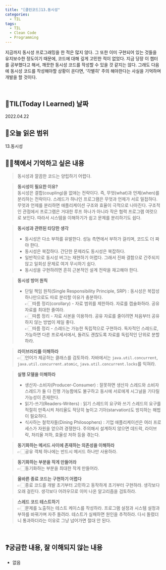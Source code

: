 ```yaml
---
title: "[클린코드]13.동시성"
categories:
  - TIL
tags:
  - TIL
  - Clean Code
  - Programming
---
```


지금까지 동시성 프로그래밍을 한 적은 많지 않다. 그 또한 이미 구현되어 있는 것들을 유지보수한 정도이기 때문에, 코드에 대해 깊게 고민한 적이 없었다. 지금 당장 이 챕터를 공부했다고 해서, 깨끗한 동시성 코드를 작성할 수 있을 것 같지는 않다. 그래도 다음에 동시성 코드를 작성해야할 상황이 온다면, '각별히' 주의 해야한다는 사실을 기억하며 개발을 할 것이다.

<br />

## 📆TIL(Today I Learned) 날짜

2022.04.22

## 📑오늘 읽은 범위

13.동시성

## ✍🏻책에서 기억하고 싶은 내용

> 동시성과 깔끔한 코드는 양립하기 어렵다.

> **동시성이 필요한 이유?**  
> 동시성은 결합(coupling)을 없애는 전략이다. 즉, 무엇(what)과 언제(when)를 분리하는 전략이다. 스레드가 하나인 프로그램은 무엇과 언제가 서로 밀접하다.  
> 무엇과 언제를 분리하면 애플리케이션 구조와 효율이 극적으로 나아진다. 구조적인 관점에서 프로그램은 거대한 루프 하나가 아니라 작은 협력 프로그램 여럿으로 보인다. 따라서 시스템을 이해하기가 쉽고 문제를 분리하기도 쉽다.

> **동시성과 관련된 타당한 생각**
>
> - 동시성은 다소 부하를 유발한다. 성능 측면에서 부하가 걸리며, 코드도 더 짜야 한다.
> - 동시성은 복잡하다. 간단한 문제라도 동시성은 복잡하다.
> - 일반적으로 동시성 버그는 재현하기 어렵다. 그래서 진짜 결함으로 간주되지 않고 일회성 문제로 여겨 무시하기 쉽다.
> - 동시성을 구현하려면 흔히 근본적인 설계 전략을 재고해야 한다.

> **동시성 방어 원칙**
>
> - 단일 책임 원칙(Single Responsibility Principle, SRP) : 동시성은 복잡성 하나만으로도 따로 분리할 이유가 충분하다.  
>   👉🏻따름 정리(corollary) - 자료 범위를 제한하라.
>   자료를 캡슐화하라. 공유 자료를 최대한 줄여라.  
>   👉🏻따름 정리 - 자료 사본을 이용하라.
>   공유 자료를 줄이려면 처음부터 공유하지 않는 방법이 제일 좋다.  
>   👉🏻따름 정리 - 스레드는 가능한 독립적으로 구현하라.
>   독자적인 스레드로, 가능하면 다른 프로세서에서, 돌려도 괜찮도록 자료를 독립적인 단위로 분할하라.

> **라이브러리를 이해하라**  
> 👉🏻언어가 제공하는 클래스를 검토하라. 자바에서는 `java.util.concurrent`, `java.util.concurrent.atomic`, `java.util.concurrent.locks`를 익혀라.

> **실행 모델을 이해하라**
>
> - 생산자-소비자(Producer-Consumer) : 잘못하면 생산자 스레드와 소비자 스레드가 둘 다 진행 가능함에도 불구하고 동시에 서로에게 시그널을 기다릴 가능성이 존재한다.
> - 읽기-쓰기(Readers-Writers) : 읽기 스레드의 요구와 쓰기 스레드의 요구를 적절히 만족시켜 처리율도 적당히 높이고 기아(starvation)도 방지하는 해법이 필요하다.
> - 식사하는 철학자들(Dining Philosophers) : 기업 애플리케이션은 여러 프로세스가 자원을 얻으려 경쟁한다. 주의해서 설계하지 않으면 데드락, 라이브락, 처리율 저하, 효율성 저하 등을 겪는다.

> **동기화하는 메서드 사이에 존재하는 의존성을 이해하라**  
> 👉🏻공유 객체 하나에는 반드시 메서드 하나만 사용하라.

> **동기화하는 부분을 작게 만들어라**  
> 👉🏻동기화하는 부분을 최대한 작게 만들어라.

> **올바른 종료 코드는 구현하기 어렵다**  
> 👉🏻종료 코드를 개발 초기부터 고민하고 동작하게 초기부터 구현하라. 생각보다 오래 걸린다. 생각보다 어려우므로 이미 나온 알고리즘을 검토하라.

> **스레드 코드 테스트하기**  
> 👉🏻문제를 노출하는 테스트 케이스를 작성하라. 프로그램 설정과 시스템 설정과 부하를 바꿔가며 자주 돌려라. 테스트가 실패하면 원인을 추적하라. 다시 돌렸더니 통과하더라는 이유로 그냥 넘어가면 절대 안 된다.

<br />

## ❓궁금한 내용, 잘 이해되지 않는 내용

- 없음

